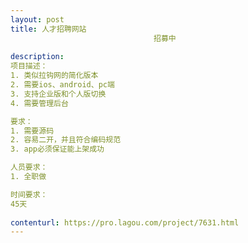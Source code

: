 ```yaml
---                
layout: post       
title: 人才招聘网站
                                招募中
           
description: 
项目描述：
1. 类似拉钩网的简化版本
2. 需要ios、android、pc端
3. 支持企业版和个人版切换
4. 需要管理后台

要求：
1. 需要源码
2. 容易二开，并且符合编码规范
3. app必须保证能上架成功

人员要求：
1. 全职做

时间要求：
45天
     
contenturl: https://pro.lagou.com/project/7631.html      
---                 
```

